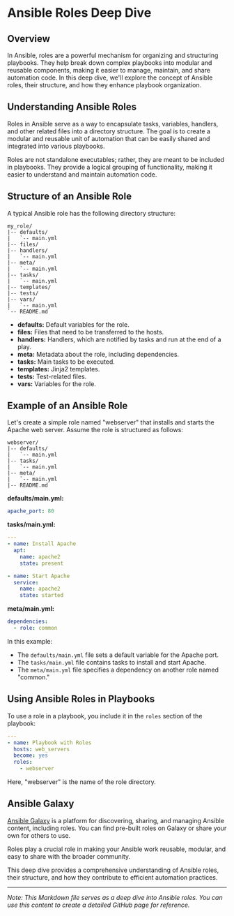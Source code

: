 # Ansible Roles Deep Dive

## Overview

In Ansible, roles are a powerful mechanism for organizing and structuring playbooks. They help break down complex playbooks into modular and reusable components, making it easier to manage, maintain, and share automation code. In this deep dive, we'll explore the concept of Ansible roles, their structure, and how they enhance playbook organization.

## Understanding Ansible Roles

Roles in Ansible serve as a way to encapsulate tasks, variables, handlers, and other related files into a directory structure. The goal is to create a modular and reusable unit of automation that can be easily shared and integrated into various playbooks.

Roles are not standalone executables; rather, they are meant to be included in playbooks. They provide a logical grouping of functionality, making it easier to understand and maintain automation code.

## Structure of an Ansible Role

A typical Ansible role has the following directory structure:

```
my_role/
|-- defaults/
|   `-- main.yml
|-- files/
|-- handlers/
|   `-- main.yml
|-- meta/
|   `-- main.yml
|-- tasks/
|   `-- main.yml
|-- templates/
|-- tests/
|-- vars/
|   `-- main.yml
`-- README.md
```

- **defaults:** Default variables for the role.
- **files:** Files that need to be transferred to the hosts.
- **handlers:** Handlers, which are notified by tasks and run at the end of a play.
- **meta:** Metadata about the role, including dependencies.
- **tasks:** Main tasks to be executed.
- **templates:** Jinja2 templates.
- **tests:** Test-related files.
- **vars:** Variables for the role.

## Example of an Ansible Role

Let's create a simple role named "webserver" that installs and starts the Apache web server. Assume the role is structured as follows:

```
webserver/
|-- defaults/
|   `-- main.yml
|-- tasks/
|   `-- main.yml
|-- meta/
|   `-- main.yml
|-- README.md
```

**defaults/main.yml:**
```yaml
apache_port: 80
```

**tasks/main.yml:**
```yaml
---
- name: Install Apache
  apt:
    name: apache2
    state: present

- name: Start Apache
  service:
    name: apache2
    state: started
```

**meta/main.yml:**
```yaml
dependencies:
  - role: common
```

In this example:
- The `defaults/main.yml` file sets a default variable for the Apache port.
- The `tasks/main.yml` file contains tasks to install and start Apache.
- The `meta/main.yml` file specifies a dependency on another role named "common."

## Using Ansible Roles in Playbooks

To use a role in a playbook, you include it in the `roles` section of the playbook:

```yaml
---
- name: Playbook with Roles
  hosts: web_servers
  become: yes
  roles:
    - webserver
```

Here, "webserver" is the name of the role directory.

## Ansible Galaxy

[Ansible Galaxy](https://galaxy.ansible.com/) is a platform for discovering, sharing, and managing Ansible content, including roles. You can find pre-built roles on Galaxy or share your own for others to use.

Roles play a crucial role in making your Ansible work reusable, modular, and easy to share with the broader community.

This deep dive provides a comprehensive understanding of Ansible roles, their structure, and how they contribute to efficient automation practices.

---

*Note: This Markdown file serves as a deep dive into Ansible roles. You can use this content to create a detailed GitHub page for reference.*
